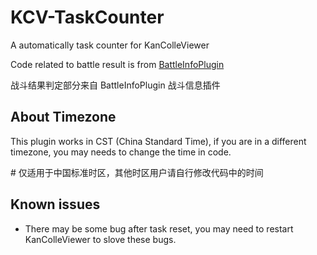 # KCV-TaskCounter
A automatically task counter for KanColleViewer

Code related to battle result is from [BattleInfoPlugin](/veigr/BattleInfoPlugin)

战斗结果判定部分来自 BattleInfoPlugin 战斗信息插件

## About Timezone
This plugin works in CST (China Standard Time), if you are in a different timezone, you may needs to change the time in code.

\# 仅适用于中国标准时区，其他时区用户请自行修改代码中的时间

## Known issues
* There may be some bug after task reset, you may need to restart KanColleViewer to slove these bugs.
